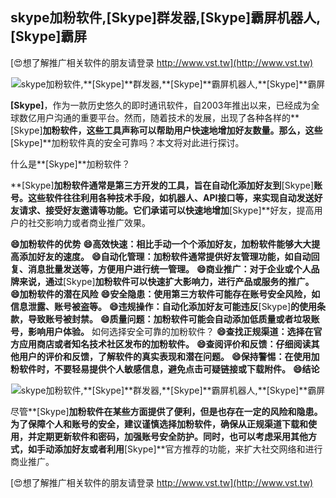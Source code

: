 ## **skype加粉软件,**[Skype]**群发器,**[Skype]**霸屏机器人,**[Skype]**霸屏**

[😍想了解推广相关软件的朋友请登录 http://www.vst.tw](http://www.vst.tw)

 <center><img src="https://vst.tw/MP4/tuiguang/png/5.png" alt="skype加粉软件,**[Skype]**群发器,**[Skype]**霸屏机器人,**[Skype]**霸屏"></center>

**[Skype]**，作为一款历史悠久的即时通讯软件，自2003年推出以来，已经成为全球数亿用户沟通的重要平台。然而，随着技术的发展，出现了各种各样的**[Skype]**加粉软件，这些工具声称可以帮助用户快速地增加好友数量。那么，这些**[Skype]**加粉软件真的安全可靠吗？本文将对此进行探讨。

什么是**[Skype]**加粉软件？

**[Skype]**加粉软件通常是第三方开发的工具，旨在自动化添加好友到**[Skype]**账号。这些软件往往利用各种技术手段，如机器人、API接口等，来实现自动发送好友请求、接受好友邀请等功能。它们承诺可以快速地增加**[Skype]**好友，提高用户的社交影响力或者商业推广效果。

**😄加粉软件的优势**
**😄高效快速：相比手动一个个添加好友，加粉软件能够大大提高添加好友的速度。**
**😄自动化管理：加粉软件通常提供好友管理功能，如自动回复、消息批量发送等，方便用户进行统一管理。**
**😄商业推广：对于企业或个人品牌来说，通过**[Skype]**加粉软件可以快速扩大影响力，进行产品或服务的推广。**
**😄加粉软件的潜在风险**
**😄安全隐患：使用第三方软件可能存在账号安全风险，如信息泄露、账号被盗等。**
**😄违规操作：自动化添加好友可能违反**[Skype]**的使用条款，导致账号被封禁。**
**😄质量问题：加粉软件可能会自动添加低质量或者垃圾账号，影响用户体验。**
如何选择安全可靠的加粉软件？
**😄查找正规渠道：选择在官方应用商店或者知名技术社区发布的加粉软件。**
**😄查阅评价和反馈：仔细阅读其他用户的评价和反馈，了解软件的真实表现和潜在问题。**
**😄保持警惕：在使用加粉软件时，不要轻易提供个人敏感信息，避免点击可疑链接或下载附件。**
**😄结论**

 <center><img src="https://vst.tw/MP4/tuiguang/png/1.png" alt="skype加粉软件,**[Skype]**群发器,**[Skype]**霸屏机器人,**[Skype]**霸屏"></center>

尽管**[Skype]**加粉软件在某些方面提供了便利，但是也存在一定的风险和隐患。为了保障个人和账号的安全，建议谨慎选择加粉软件，确保从正规渠道下载和使用，并定期更新软件和密码，加强账号安全防护。同时，也可以考虑采用其他方式，如手动添加好友或者利用**[Skype]**官方推荐的功能，来扩大社交网络和进行商业推广。

[😍想了解推广相关软件的朋友请登录 http://www.vst.tw](http://www.vst.tw)



